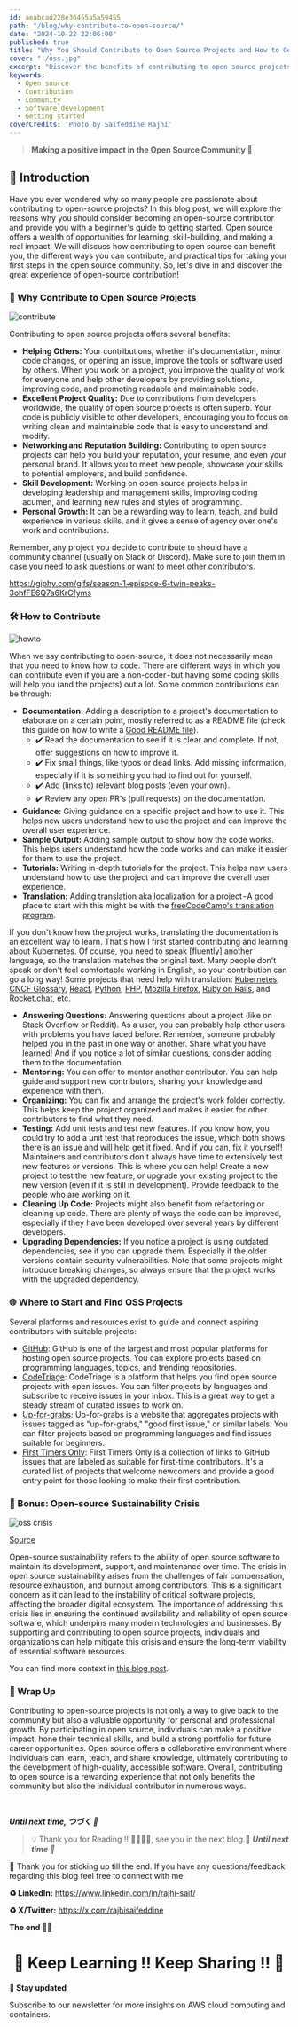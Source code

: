 ```yaml
---
id: aeabcad228e36455a5a59455
path: "/blog/why-contribute-to-open-source/"
date: "2024-10-22 22:06:00"
published: true
title: "Why You Should Contribute to Open Source Projects and How to Get Started"
cover: "./oss.jpg"
excerpt: "Discover the benefits of contributing to open source projects and learn how to get started. Make a positive impact in the open source community with these practical tips."
keywords:
  - Open source
  - Contribution
  - Community
  - Software development
  - Getting started
coverCredits: 'Photo by Saifeddine Rajhi'
---
```


> **Making a positive impact in the Open Source Community 🔆**

## 💬 Introduction

Have you ever wondered why so many people are passionate about contributing to open-source projects? In this blog post, we will explore the reasons why you should consider becoming an open-source contributor and provide you with a beginner's guide to getting started. Open source offers a wealth of opportunities for learning, skill-building, and making a real impact. We will discuss how contributing to open source can benefit you, the different ways you can contribute, and practical tips for taking your first steps in the open source community. So, let's dive in and discover the great experience of open-source contribution!

### 🌟 Why Contribute to Open Source Projects

![contribute](./contribute.png)

Contributing to open source projects offers several benefits:

- **Helping Others:** Your contributions, whether it's documentation, minor code changes, or opening an issue, improve the tools or software used by others. When you work on a project, you improve the quality of work for everyone and help other developers by providing solutions, improving code, and promoting readable and maintainable code.
- **Excellent Project Quality:** Due to contributions from developers worldwide, the quality of open source projects is often superb. Your code is publicly visible to other developers, encouraging you to focus on writing clean and maintainable code that is easy to understand and modify.
- **Networking and Reputation Building:** Contributing to open source projects can help you build your reputation, your resume, and even your personal brand. It allows you to meet new people, showcase your skills to potential employers, and build confidence.
- **Skill Development:** Working on open source projects helps in developing leadership and management skills, improving coding acumen, and learning new rules and styles of programming.
- **Personal Growth:** It can be a rewarding way to learn, teach, and build experience in various skills, and it gives a sense of agency over one's work and contributions.

Remember, any project you decide to contribute to should have a community channel (usually on Slack or Discord). Make sure to join them in case you need to ask questions or want to meet other contributors.

https://giphy.com/gifs/season-1-episode-6-twin-peaks-3ohfFE6Q7a6KrCfyms

### 🛠️ How to Contribute

![howto](./how-to.png)

When we say contributing to open-source, it does not necessarily mean that you need to know how to code. There are different ways in which you can contribute even if you are a non-coder - but having some coding skills will help you (and the projects) out a lot. Some common contributions can be through:

- **Documentation:** Adding a description to a project's documentation to elaborate on a certain point, mostly referred to as a README file (check this guide on how to write a [Good README file](https://www.freecodecamp.org/news/how-to-write-a-good-readme-file/)).
    - ✔️ Read the documentation to see if it is clear and complete. If not, offer suggestions on how to improve it.
    - ✔️ Fix small things, like typos or dead links. Add missing information, especially if it is something you had to find out for yourself.
    - ✔️ Add (links to) relevant blog posts (even your own).
    - ✔️ Review any open PR's (pull requests) on the documentation.
- **Guidance:** Giving guidance on a specific project and how to use it. This helps new users understand how to use the project and can improve the overall user experience.
- **Sample Output:** Adding sample output to show how the code works. This helps users understand how the code works and can make it easier for them to use the project.
- **Tutorials:** Writing in-depth tutorials for the project. This helps new users understand how to use the project and can improve the overall user experience.
- **Translation:** Adding translation aka localization for a project - A good place to start with this might be with the [freeCodeCamp's translation program](https://contribute.freecodecamp.org/#/index?id=translations).

If you don't know how the project works, translating the documentation is an excellent way to learn. That's how I first started contributing and learning about Kubernetes. Of course, you need to speak [fluently] another language, so the translation matches the original text. Many people don't speak or don't feel comfortable working in English, so your contribution can go a long way! Some projects that need help with translation: [Kubernetes](https://github.com/kubernetes/website), [CNCF Glossary](https://github.com/cncf/glossary), [React](https://translations.reactjs.org/), [Python](https://devguide.python.org/documentation/translating/), [PHP](http://doc.php.net/tutorial/translating.php), [Mozilla Firefox](https://community.mozilla.org/en/activities/localize-mozilla/), [Ruby on Rails](https://edgeguides.rubyonrails.org/contributing_to_ruby_on_rails.html), and [Rocket.chat](https://github.com/RocketChat/docs/blob/master/contributors/how-can-i-help/translating.md), etc.

- **Answering Questions:** Answering questions about a project (like on Stack Overflow or Reddit). As a user, you can probably help other users with problems you have faced before. Remember, someone probably helped you in the past in one way or another. Share what you have learned! And if you notice a lot of similar questions, consider adding them to the documentation.
- **Mentoring:** You can offer to mentor another contributor. You can help guide and support new contributors, sharing your knowledge and experience with them.
- **Organizing:** You can fix and arrange the project's work folder correctly. This helps keep the project organized and makes it easier for other contributors to find what they need.
- **Testing:** Add unit tests and test new features. If you know how, you could try to add a unit test that reproduces the issue, which both shows there is an issue and will help get it fixed. And if you can, fix it yourself! Maintainers and contributors don't always have time to extensively test new features or versions. This is where you can help! Create a new project to test the new feature, or upgrade your existing project to the new version (even if it is still in development). Provide feedback to the people who are working on it.
- **Cleaning Up Code:** Projects might also benefit from refactoring or cleaning up code. There are plenty of ways the code can be improved, especially if they have been developed over several years by different developers.
- **Upgrading Dependencies:** If you notice a project is using outdated dependencies, see if you can upgrade them. Especially if the older versions contain security vulnerabilities. Note that some projects might introduce breaking changes, so always ensure that the project works with the upgraded dependency.

### 🌐 Where to Start and Find OSS Projects

Several platforms and resources exist to guide and connect aspiring contributors with suitable projects:

- [GitHub](https://github.com/collections/choosing-projects): GitHub is one of the largest and most popular platforms for hosting open source projects. You can explore projects based on programming languages, topics, and trending repositories.
- [CodeTriage](https://www.codetriage.com/): CodeTriage is a platform that helps you find open source projects with open issues. You can filter projects by languages and subscribe to receive issues in your inbox. This is a great way to get a steady stream of curated issues to work on.
- [Up-for-grabs](https://up-for-grabs.net/#/): Up-for-grabs is a website that aggregates projects with issues tagged as "up-for-grabs," "good first issue," or similar labels. You can filter projects based on programming languages and find issues suitable for beginners.
- [First Timers Only](https://www.firsttimersonly.com/): First Timers Only is a collection of links to GitHub issues that are labeled as suitable for first-time contributors. It's a curated list of projects that welcome newcomers and provide a good entry point for those looking to make their first contribution.

### 🚨 Bonus: Open-source Sustainability Crisis

![oss crisis](./oss-crisis.png)
<div class="image-title"><a href="https://xkcd.com/2347/">Source</a></div>

Open-source sustainability refers to the ability of open source software to maintain its development, support, and maintenance over time. The crisis in open source sustainability arises from the challenges of fair compensation, resource exhaustion, and burnout among contributors. This is a significant concern as it can lead to the instability of critical software projects, affecting the broader digital ecosystem. The importance of addressing this crisis lies in ensuring the continued availability and reliability of open source software, which underpins many modern technologies and businesses. By supporting and contributing to open source projects, individuals and organizations can help mitigate this crisis and ensure the long-term viability of essential software resources.

You can find more context in [this blog post](https://openpath.chadwhitacre.com/2024/the-open-source-sustainability-crisis/).

### 🎯 Wrap Up

Contributing to open-source projects is not only a way to give back to the community but also a valuable opportunity for personal and professional growth. By participating in open source, individuals can make a positive impact, hone their technical skills, and build a strong portfolio for future career opportunities. Open source offers a collaborative environment where individuals can learn, teach, and share knowledge, ultimately contributing to the development of high-quality, accessible software. Overall, contributing to open source is a rewarding experience that not only benefits the community but also the individual contributor in numerous ways.


<br>

**_Until next time, つづく 🎉_**

> 💡 Thank you for Reading !! 🙌🏻😁📃, see you in the next blog.🤘  **_Until next time 🎉_**

🚀 Thank you for sticking up till the end. If you have any questions/feedback regarding this blog feel free to connect with me:

**♻️ LinkedIn:** https://www.linkedin.com/in/rajhi-saif/

**♻️ X/Twitter:** https://x.com/rajhisaifeddine

**The end ✌🏻**

<h1 align="center">🔰 Keep Learning !! Keep Sharing !! 🔰</h1>

**📅 Stay updated**

Subscribe to our newsletter for more insights on AWS cloud computing and containers.
